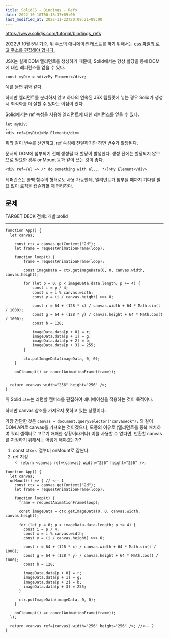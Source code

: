 ```yaml
---
title: SolidJS - Bindings - Refs
date: 2022-10-10T00:18:37+09:00
last_modified_at: 2022-11-22T20:09:21+09:00
---
```


https://www.solidjs.com/tutorial/bindings_refs

2022년 10월 5일 기준, 위 주소의 애니메이션 테스트를 하기 위해서는 [css 파일의 로고 주소를 편집해야 합니다.](https://github.com/solidjs/solid-docs/issues/188) 

JSX는 실제 DOM 엘리먼트를 생성하기 때문에, Solid에서는 항상 할당을 통해 DOM에 대한 레퍼런스를 얻을 수 있다. 

```tsx
const myDiv = <div>My Element</div>;
```

예를 들면 위와 같다.

하지만 엘리먼트를 분리하지 않고 하나의 연속된 JSX 템플릿에 넣는 경우 Solid가 생성시 최적화를 더 잘할 수 있다는 이점이 있다.

Solid에서는 ref 속성을 사용해 엘리먼트에 대헌 레퍼런스를 얻을 수 있다.

```tsx
let myDiv;
...
<div ref={myDiv}>My Element</div>
```

위와 같이 변수를 선언하고, ref 속성에 전달하기만 하면 변수가 할당된다. 

문서의 DOM에 첨부되기 전에 생성될 때 할당이 발생한다. 생성 전에는 할당되지 않으므로 필요한 경우 onMount 등과 같이 쓰는 것이 좋다.

```tsx
<div ref={el => /* do something with el... */}>My Element</div>
```

레퍼런스는 콜백 함수의 형태로도 사용 가능한데, 엘리먼트가 첨부될 때까지 기다릴 필요 없이 로직을 캡슐화할 때 편리하다.

## 문제

TARGET DECK
전체::개발::solid

---

<!--ankiQ-->

```tsx
function App() {
  let canvas;

	const ctx = canvas.getContext("2d");
	let frame = requestAnimationFrame(loop);

	function loop(t) {
		frame = requestAnimationFrame(loop);

		const imageData = ctx.getImageData(0, 0, canvas.width, canvas.height);

		for (let p = 0; p < imageData.data.length; p += 4) {
			const i = p / 4;
			const x = i % canvas.width;
			const y = (i / canvas.height) >>> 0;

			const r = 64 + (128 * x) / canvas.width + 64 * Math.sin(t / 1000);
			const g = 64 + (128 * y) / canvas.height + 64 * Math.cos(t / 1000);
			const b = 128;

			imageData.data[p + 0] = r;
			imageData.data[p + 1] = g;
			imageData.data[p + 2] = b;
			imageData.data[p + 3] = 255;
		}

		ctx.putImageData(imageData, 0, 0);
	}

	onCleanup(() => cancelAnimationFrame(frame));


  return <canvas width="256" height="256" />;
}
```

위 Solid 코드는 리턴할 캔버스를 편집하여 애니메이션을 적용하는 것이 목적이다.

하지만 canvas 참조를 가져오지 못하고 있는 상황이다.

가장 간단한 것은 `canvas = document.querySelector("canvas#ok");` 와 같이 DOM API로 canvas를 가져오는 것이겠으나, 모종의 이유로 (엘리먼트를 중복 배치하여 쿼리 셀렉터로 고르기 애매한 상황이라거나) 이를 사용할 수 없다면, 반환할 canvas를 지정하기 위해서는 어떻게 해야겠는가?

<!--ankiA-->

1. const ctx=~ 절부터 onMount로 감싼다.
2. ref 지정
	- `return <canvas ref={canvas} width="256" height="256" />;`

```tsx
function App() {
  let canvas;
  onMount(() => { // <-- 1
    const ctx = canvas.getContext("2d");
    let frame = requestAnimationFrame(loop);

    function loop(t) {
      frame = requestAnimationFrame(loop);

      const imageData = ctx.getImageData(0, 0, canvas.width, canvas.height);

      for (let p = 0; p < imageData.data.length; p += 4) {
        const i = p / 4;
        const x = i % canvas.width;
        const y = (i / canvas.height) >>> 0;

        const r = 64 + (128 * x) / canvas.width + 64 * Math.sin(t / 1000);
        const g = 64 + (128 * y) / canvas.height + 64 * Math.cos(t / 1000);
        const b = 128;

        imageData.data[p + 0] = r;
        imageData.data[p + 1] = g;
        imageData.data[p + 2] = b;
        imageData.data[p + 3] = 255;
      }

      ctx.putImageData(imageData, 0, 0);
    }

    onCleanup(() => cancelAnimationFrame(frame));
  });

  return <canvas ref={canvas} width="256" height="256" />; //<-- 2
}

```

<!--ankiE-->
<!--ID: 1664962643991-->
